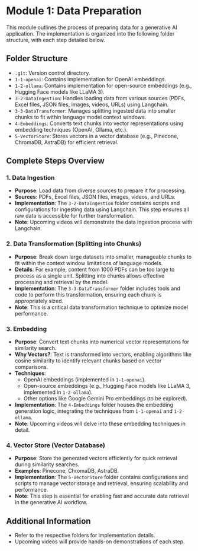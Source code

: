 # Module 1: Data Preparation

This module outlines the process of preparing data for a generative AI application. The implementation is organized into the following folder structure, with each step detailed below.

## Folder Structure
- `.git`: Version control directory.
- `1-1-openai`: Contains implementation for OpenAI embeddings.
- `1-2-ollama`: Contains implementation for open-source embeddings (e.g., Hugging Face models like LLaMA 3).
- `3-2-DataIngestion`: Handles loading data from various sources (PDFs, Excel files, JSON files, images, videos, URLs) using Langchain.
- `3-3-DataTransformer`: Manages splitting ingested data into smaller chunks to fit within language model context windows.
- `4-Embeddings`: Converts text chunks into vector representations using embedding techniques (OpenAI, Ollama, etc.).
- `5-VectorStore`: Stores vectors in a vector database (e.g., Pinecone, ChromaDB, AstraDB) for efficient retrieval.

## Complete Steps Overview

### 1. Data Ingestion
- **Purpose**: Load data from diverse sources to prepare it for processing.
- **Sources**: PDFs, Excel files, JSON files, images, videos, and URLs.
- **Implementation**: The `3-2-DataIngestion` folder contains scripts and configurations for ingesting data using Langchain. This step ensures all raw data is accessible for further transformation.
- **Note**: Upcoming videos will demonstrate the data ingestion process with Langchain.

### 2. Data Transformation (Splitting into Chunks)
- **Purpose**: Break down large datasets into smaller, manageable chunks to fit within the context window limitations of language models.
- **Details**: For example, content from 1000 PDFs can be too large to process as a single unit. Splitting into chunks allows effective processing and retrieval by the model.
- **Implementation**: The `3-3-DataTransformer` folder includes tools and code to perform this transformation, ensuring each chunk is appropriately sized.
- **Note**: This is a critical data transformation technique to optimize model performance.

### 3. Embedding
- **Purpose**: Convert text chunks into numerical vector representations for similarity search.
- **Why Vectors?**: Text is transformed into vectors, enabling algorithms like cosine similarity to identify relevant chunks based on vector comparisons.
- **Techniques**: 
  - OpenAI embeddings (implemented in `1-1-openai`).
  - Open-source embeddings (e.g., Hugging Face models like LLaMA 3, implemented in `1-2-ollama`).
  - Other options like Google Gemini Pro embeddings (to be explored).
- **Implementation**: The `4-Embeddings` folder houses the embedding generation logic, integrating the techniques from `1-1-openai` and `1-2-ollama`.
- **Note**: Upcoming videos will delve into these embedding techniques in detail.

### 4. Vector Store (Vector Database)
- **Purpose**: Store the generated vectors efficiently for quick retrieval during similarity searches.
- **Examples**: Pinecone, ChromaDB, AstraDB.
- **Implementation**: The `5-VectorStore` folder contains configurations and scripts to manage vector storage and retrieval, ensuring scalability and performance.
- **Note**: This step is essential for enabling fast and accurate data retrieval in the generative AI workflow.

## Additional Information
- Refer to the respective folders for implementation details.
- Upcoming videos will provide hands-on demonstrations of each step.
